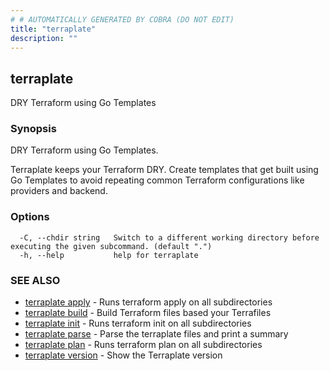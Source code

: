 ```yaml
---
# # AUTOMATICALLY GENERATED BY COBRA (DO NOT EDIT)
title: "terraplate"
description: ""
---
```

## terraplate

DRY Terraform using Go Templates

### Synopsis

DRY Terraform using Go Templates.

Terraplate keeps your Terraform DRY.
Create templates that get built using Go Templates to avoid repeating common
Terraform configurations like providers and backend.

### Options

```
  -C, --chdir string   Switch to a different working directory before executing the given subcommand. (default ".")
  -h, --help           help for terraplate
```

### SEE ALSO

* [terraplate apply](terraplate_apply.md)  - Runs terraform apply on all subdirectories
* [terraplate build](terraplate_build.md)  - Build Terraform files based your Terrafiles
* [terraplate init](terraplate_init.md)  - Runs terraform init on all subdirectories
* [terraplate parse](terraplate_parse.md)  - Parse the terraplate files and print a summary
* [terraplate plan](terraplate_plan.md)  - Runs terraform plan on all subdirectories
* [terraplate version](terraplate_version.md)  - Show the Terraplate version
